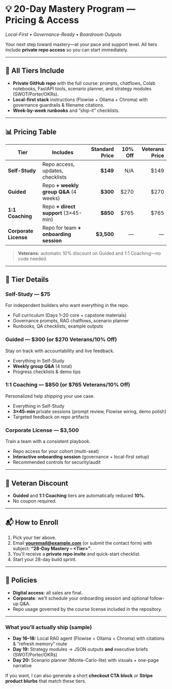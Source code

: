 
# 💡 20-Day Mastery Program — Pricing & Access

*Local-First • Governance-Ready • Boardroom Outputs*

Your next step toward mastery—at your pace and support level.
All tiers include **private repo access** so you can start immediately.

---

## 🧰 All Tiers Include

* **Private GitHub repo** with the full course: prompts, chatflows, Colab notebooks, FastAPI tools, scenario planner, and strategy modules (SWOT/Porter/OKRs).
* **Local-first stack** instructions (Flowise + Ollama + Chroma) with governance guardrails & filename citations.
* **Week-by-week runbooks** and “ship-it” checklists.

---

## 📊 Pricing Table

| Tier                  | Includes                               | Standard Price | 10% Off | Veterans Price |
| --------------------- | -------------------------------------- | -------------: | ------: | -------------: |
| **Self-Study**        | Repo access, updates, checklists       |       **\$149** |  N/A      |    \$149 |
| **Guided**            | Repo **+ weekly group Q\&A** (4 weeks) |      **\$300** |   \$270 |          \$270 |
| **1:1 Coaching**      | Repo **+ direct support** (3×45-min)   |      **\$850** |   \$765 |          \$765 |
| **Corporate License** | Repo for team **+ onboarding session** |    **\$3,500** |       — |              — |

> **Veterans:** automatic 10% discount on Guided and 1:1 Coaching—no code needed.

---

## 🎯 Tier Details

### Self-Study — **\$75**

For independent builders who want everything in the repo.

* Full curriculum (Days 1–20 core + capstone materials)
* Governance prompts, RAG chatflows, scenario planner
* Runbooks, QA checklists, example outputs

### Guided — **\$300** (or **\$270** Veterans/10% Off)

Stay on track with accountability and live feedback.

* Everything in Self-Study
* **Weekly group Q\&A** (4 total)
* Progress checklists & demo tips

### 1:1 Coaching — **\$850** (or **\$765** Veterans/10% Off)

Personalized help shipping your use case.

* Everything in Self-Study
* **3×45-min** private sessions (prompt review, Flowise wiring, demo polish)
* Targeted feedback on repo artifacts

### Corporate License — **\$3,500**

Train a team with a consistent playbook.

* Repo access for your cohort (multi-seat)
* **Interactive onboarding session** (governance + local-first setup)
* Recommended controls for security/audit

---

## 🏅 Veteran Discount

* **Guided** and **1:1 Coaching** tiers are automatically reduced **10%**.
* No coupon required.

---

## 📬 How to Enroll

1. Pick your tier above.
2. Email **[youremail@example.com](mailto:youremail@example.com)** (or submit the contact form) with subject: **“28-Day Mastery – \<Tier>”**.
3. You’ll receive a **private repo invite** and quick-start checklist.
4. Start your 28-day build sprint.

---

## 🧾 Policies

* **Digital access**: all sales are final.
* **Corporate**: we’ll schedule your onboarding session and optional follow-up Q\&A.
* Repo usage governed by the course license included in the repository.

---

### What you’ll actually ship (sample)

* **Day 16–18:** Local RAG agent (Flowise + Ollama + Chroma) with citations & “refresh memory” route
* **Day 19:** Strategy modules → JSON outputs **and** executive briefs (SWOT/Porter/OKRs)
* **Day 20:** Scenario planner (Monte-Carlo-lite) with visuals + one-page narrative

If you want, I can also generate a short **checkout CTA block** or **Stripe product blurbs** that match these tiers.


